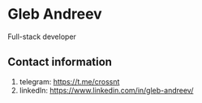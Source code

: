 # Gleb Andreev
Full-stack developer
## Contact information
1. telegram: https://t.me/crossnt
2. linkedIn: https://www.linkedin.com/in/gleb-andreev/